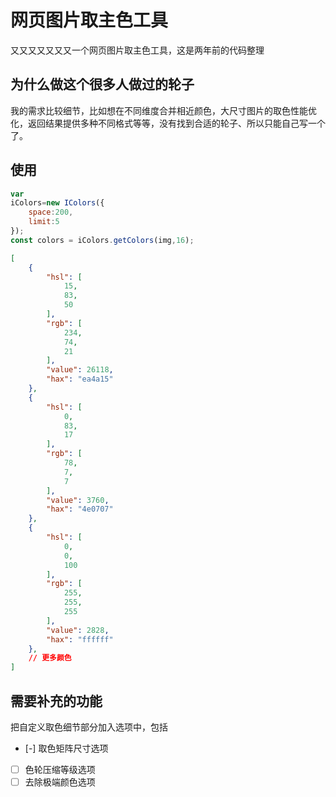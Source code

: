 # 网页图片取主色工具
又又又又又又又一个网页图片取主色工具，这是两年前的代码整理



## 为什么做这个很多人做过的轮子
我的需求比较细节，比如想在不同维度合并相近颜色，大尺寸图片的取色性能优化，返回结果提供多种不同格式等等，没有找到合适的轮子、所以只能自己写一个了。

## 使用
```JavaScript
var
iColors=new IColors({
	space:200,
	limit:5
});
const colors = iColors.getColors(img,16);
```

```JSON
[
    {
        "hsl": [
            15,
            83,
            50
        ],
        "rgb": [
            234,
            74,
            21
        ],
        "value": 26118,
        "hax": "ea4a15"
    },
    {
        "hsl": [
            0,
            83,
            17
        ],
        "rgb": [
            78,
            7,
            7
        ],
        "value": 3760,
        "hax": "4e0707"
    },
    {
        "hsl": [
            0,
            0,
            100
        ],
        "rgb": [
            255,
            255,
            255
        ],
        "value": 2828,
        "hax": "ffffff"
    },
    // 更多颜色
]
```

## 需要补充的功能
把自定义取色细节部分加入选项中，包括

- [-] 取色矩阵尺寸选项
- [ ] 色轮压缩等级选项
- [ ] 去除极端颜色选项
